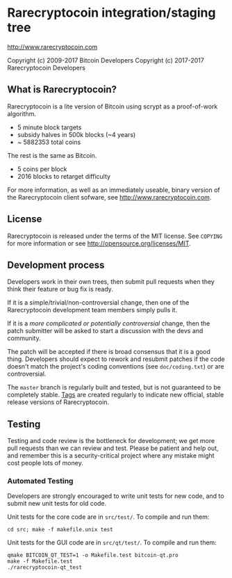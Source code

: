 Rarecryptocoin integration/staging tree
================================

http://www.rarecryptocoin.com

Copyright (c) 2009-2017 Bitcoin Developers
Copyright (c) 2017-2017 Rarecryptocoin Developers

What is Rarecryptocoin?
----------------

Rarecryptocoin is a lite version of Bitcoin using scrypt as a proof-of-work algorithm.
 - 5 minute block targets
 - subsidy halves in 500k blocks (~4 years)
 - ~ 5882353 total coins

The rest is the same as Bitcoin.
 - 5 coins per block
 - 2016 blocks to retarget difficulty

For more information, as well as an immediately useable, binary version of
the Rarecryptocoin client sofware, see http://www.rarecryptocoin.com.

License
-------

Rarecryptocoin is released under the terms of the MIT license. See `COPYING` for more
information or see http://opensource.org/licenses/MIT.

Development process
-------------------

Developers work in their own trees, then submit pull requests when they think
their feature or bug fix is ready.

If it is a simple/trivial/non-controversial change, then one of the Rarecryptocoin
development team members simply pulls it.

If it is a *more complicated or potentially controversial* change, then the patch
submitter will be asked to start a discussion with the devs and community.

The patch will be accepted if there is broad consensus that it is a good thing.
Developers should expect to rework and resubmit patches if the code doesn't
match the project's coding conventions (see `doc/coding.txt`) or are
controversial.

The `master` branch is regularly built and tested, but is not guaranteed to be
completely stable. [Tags](https://github.com/rarecryptocoin-project/rarecryptocoin/tags) are created
regularly to indicate new official, stable release versions of Rarecryptocoin.

Testing
-------

Testing and code review is the bottleneck for development; we get more pull
requests than we can review and test. Please be patient and help out, and
remember this is a security-critical project where any mistake might cost people
lots of money.

### Automated Testing

Developers are strongly encouraged to write unit tests for new code, and to
submit new unit tests for old code.

Unit tests for the core code are in `src/test/`. To compile and run them:

    cd src; make -f makefile.unix test

Unit tests for the GUI code are in `src/qt/test/`. To compile and run them:

    qmake BITCOIN_QT_TEST=1 -o Makefile.test bitcoin-qt.pro
    make -f Makefile.test
    ./rarecryptocoin-qt_test

